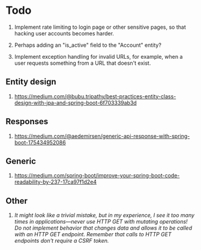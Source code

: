 # Todo

1. Implement rate limiting to login page or other sensitive pages, so that hacking user accounts becomes harder.

2. Perhaps adding an "is_active" field to the "Account" entity?

3. Implement exception handling for invalid URLs, for example, when a user requests something from a URL that doesn't exist.


## Entity design


1. https://medium.com/@bubu.tripathy/best-practices-entity-class-design-with-jpa-and-spring-boot-6f703339ab3d


## Responses


1. https://medium.com/@aedemirsen/generic-api-response-with-spring-boot-175434952086


## Generic


1. https://medium.com/spring-boot/improve-your-spring-boot-code-readability-by-237-17ca97f1d2e4


## Other


1. _It might look like a trivial mistake, but in my experience, I see it too many times in
applications—never use HTTP GET with mutating operations! Do not implement behavior that
changes data and allows it to be called with an HTTP GET endpoint. Remember that calls to HTTP
GET endpoints don't require a CSRF token._
